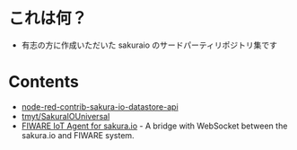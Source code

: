 # これは何？

- 有志の方に作成いただいた sakuraio のサードパーティリポジトリ集です

# Contents

- [node-red-contrib-sakura-io-datastore-api](https://github.com/zuhito/node-red-contrib-sakura-io-datastore-api)
- [tmyt/SakuraIOUniversal](https://github.com/tmyt/SakuraIOUniversal)
- [FIWARE IoT Agent for sakura.io](https://github.com/lets-fiware/custom-iotagent-sakuraio) - A bridge with WebSocket between the sakura.io and FIWARE system.
